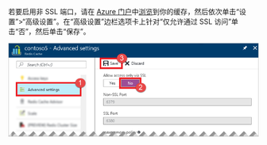 若要启用非 SSL 端口，请在 [Azure 门户](https://portal.azure.com)中[浏览](../articles/redis-cache/cache-configure.md#configure-redis-cache-settings)到你的缓存，然后依次单击“设置”>“高级设置”。在“高级设置”边栏选项卡上针对“仅允许通过 SSL 访问”单击“否”，然后单击“保存”。

![Redis 缓存设置](media/redis-cache-non-ssl-port/redis-cache-non-ssl-port.png)

<!---HONumber=AcomDC_0921_2016-->
